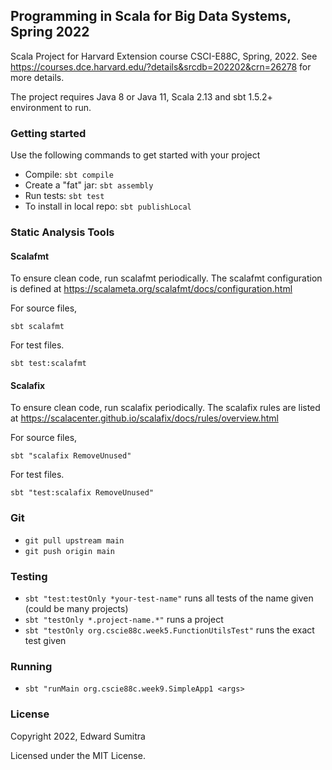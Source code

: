## Programming in Scala for Big Data Systems, Spring 2022

Scala Project for Harvard Extension course CSCI-E88C, Spring, 2022. See <https://courses.dce.harvard.edu/?details&srcdb=202202&crn=26278> for more details.

The project requires Java 8 or Java 11, Scala 2.13 and sbt 1.5.2+ environment to run.

### Getting started

 Use the following commands to get started with your project

- Compile: `sbt compile`
- Create a "fat" jar: `sbt assembly`
- Run tests: `sbt test`
- To install in local repo: `sbt publishLocal`

### Static Analysis Tools

#### Scalafmt

To ensure clean code, run scalafmt periodically. The scalafmt configuration is defined at <https://scalameta.org/scalafmt/docs/configuration.html>

For source files,

`sbt scalafmt`

For test files.

`sbt test:scalafmt`

#### Scalafix

To ensure clean code, run scalafix periodically. The scalafix rules are listed at <https://scalacenter.github.io/scalafix/docs/rules/overview.html>

For source files,

`sbt "scalafix RemoveUnused"`

For test files.

`sbt "test:scalafix RemoveUnused"`

### Git

- `git pull upstream main`
- `git push origin main`

### Testing

- `sbt "test:testOnly *your-test-name"` runs all tests of the name given (could be many projects)
- `sbt "testOnly *.project-name.*"` runs a project
- `sbt "testOnly org.cscie88c.week5.FunctionUtilsTest"` runs the exact test given

### Running

- `sbt "runMain org.cscie88c.week9.SimpleApp1 <args>`

### License

Copyright 2022, Edward Sumitra

Licensed under the MIT License.
